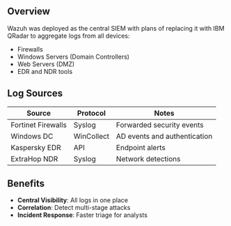 ## Overview
Wazuh was deployed as the central SIEM with plans of replacing it with IBM QRadar to aggregate logs from all devices:
- Firewalls  
- Windows Servers (Domain Controllers)  
- Web Servers (DMZ)  
- EDR and NDR tools  

## Log Sources
| Source              | Protocol   | Notes                          |
|---------------------|-----------|-------------------------------|
| Fortinet Firewalls  | Syslog    | Forwarded security events      |
| Windows DC          | WinCollect| AD events and authentication   |
| Kaspersky EDR       | API       | Endpoint alerts                |
| ExtraHop NDR        | Syslog    | Network detections             |

## Benefits
- **Central Visibility**: All logs in one place  
- **Correlation**: Detect multi-stage attacks  
- **Incident Response**: Faster triage for analysts  


